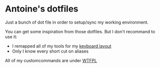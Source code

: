 Antoine's dotfiles
==================

Just a bunch of dot file in order to setup/sync my working environment.


You can get some inspiration from those dotfiles. But I don't recommand to use it:

 * I remapped all of my tools for my [keyboard layout](http://www.bepo.fr)
 * Only I know every short cut on aliases

All of my customcommands are under [WTFPL](http://www.wtfpl.net/)
